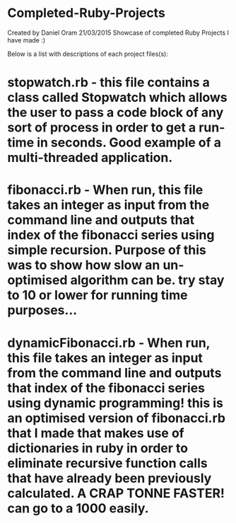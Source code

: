# Completed-Ruby-Projects
Created by Daniel Oram 21/03/2015
Showcase of completed Ruby Projects I have made :)

Below is a list with descriptions of each project files(s):


# stopwatch.rb - this file contains a class called Stopwatch which allows the user to pass a code block of any sort of process in order to get a run-time in seconds. Good example of a multi-threaded application.

# fibonacci.rb - When run, this file takes an integer as input from the command line and outputs that index of the fibonacci series using simple recursion. Purpose of this was to show how slow an un-optimised algorithm can be. try stay to 10 or lower for running time purposes...

# dynamicFibonacci.rb - When run, this file takes an integer as input from the command line and outputs that index of the fibonacci series using dynamic programming! this is an optimised version of fibonacci.rb that I made that makes use of dictionaries in ruby in order to eliminate recursive function calls that have already been previously calculated. A CRAP TONNE FASTER! can go to a 1000 easily.

